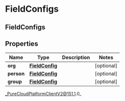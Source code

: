 # FieldConfigs

## FieldConfigs

## Properties

|Name | Type | Description | Notes|
|------------ | ------------- | ------------- | -------------|
| **org** | [**FieldConfig**](FieldConfig) |  | [optional] |
| **person** | [**FieldConfig**](FieldConfig) |  | [optional] |
| **group** | [**FieldConfig**](FieldConfig) |  | [optional] |



_PureCloudPlatformClientV2@151.1.0_
